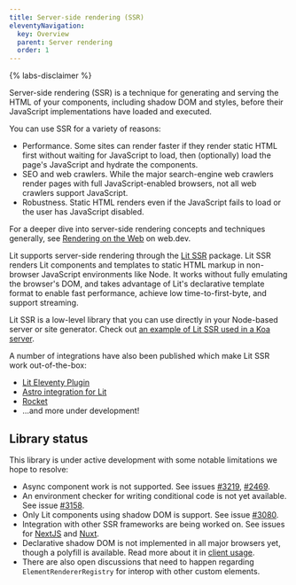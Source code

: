 ```yaml
---
title: Server-side rendering (SSR)
eleventyNavigation:
  key: Overview
  parent: Server rendering
  order: 1
---
```


{% labs-disclaimer %}

Server-side rendering (SSR) is a technique for generating and serving the HTML of your components, including shadow DOM and styles, before their JavaScript implementations have loaded and executed.

You can use SSR for a variety of reasons:
- Performance. Some sites can render faster if they render static HTML first without waiting for JavaScript to load, then (optionally) load the page's JavaScript and hydrate the components.
- SEO and web crawlers. While the major search-engine web crawlers render pages with full JavaScript-enabled browsers, not all web crawlers support JavaScript.
- Robustness. Static HTML renders even if the JavaScript fails to load or the user has JavaScript disabled.

For a deeper dive into server-side rendering concepts and techniques generally, see [Rendering on the Web](https://web.dev/rendering-on-the-web/) on web.dev.

Lit supports server-side rendering through the [Lit SSR](https://github.com/lit/lit/tree/main/packages/labs/ssr#readme) package. Lit SSR renders Lit components and templates to static HTML markup in non-browser JavaScript environments like Node. It works without fully emulating the browser's DOM, and takes advantage of Lit's declarative template format to enable fast performance, achieve low time-to-first-byte, and support streaming.

Lit SSR is a low-level library that you can use directly in your Node-based server or site generator. Check out [an example of Lit SSR used in a Koa server](https://stackblitz.com/edit/lit-ssr-global?file=src/server.js).

A number of integrations have also been published which make Lit SSR work out-of-the-box:
- [Lit Eleventy Plugin](https://github.com/lit/lit/tree/main/packages/labs/eleventy-plugin-lit#lit-labseleventy-plugin-lit)
- [Astro integration for Lit](https://docs.astro.build/en/guides/integrations-guide/lit/)
- [Rocket](https://rocket.modern-web.dev/)
- ...and more under development!

## Library status

This library is under active development with some notable limitations we hope to resolve:

- Async component work is not supported. See issues [#3219](https://github.com/lit/lit/issues/3219), [#2469](https://github.com/lit/lit/issues/2469).
- An environment checker for writing conditional code is not yet available. See issue [#3158](https://github.com/lit/lit/issues/3158).
- Only Lit components using shadow DOM is support. See issue [#3080](https://github.com/lit/lit/issues/3080).
- Integration with other SSR frameworks are being worked on. See issues for [NextJS](https://github.com/lit/lit/issues/2391) and [Nuxt](https://github.com/lit/lit/issues/3049).
- Declarative shadow DOM is not implemented in all major browsers yet, though a polyfill is available. Read more about it in [client usage](/docs/ssr/client-usage#lit-components).
- There are also open discussions that need to happen regarding `ElementRendererRegistry` for interop with other custom elements.
